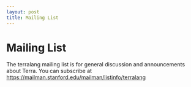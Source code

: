 ```yaml
---
layout: post
title: Mailing List
---
```

Mailing List
============
The terralang mailing list is for general discussion and announcements about Terra. 
You can subscribe at <https://mailman.stanford.edu/mailman/listinfo/terralang>